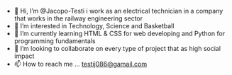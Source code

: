 - 👋 Hi, I’m @Jacopo-Testi i work as an electrical technician in a company that works in the railway engineering sector
- 👀 I’m interested in Technology, Science and Basketball
- 🌱 I’m currently learning HTML & CSS for web developing and Python for programming fundamentals
- 💞️ I’m looking to collaborate on every type of project that as high social impact
- 📫 How to reach me ... testij086@gamail.com


